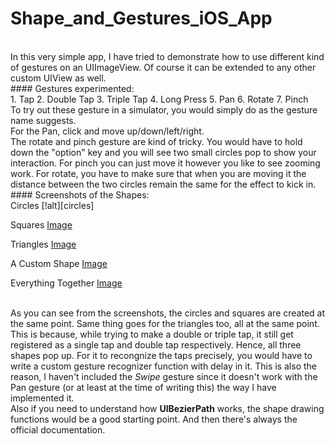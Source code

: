 # Shape_and_Gestures_iOS_App
<br>
In this very simple app, I have tried to demonstrate how to use different kind of gestures on an UIImageView.
Of course it can be extended to any other custom UIView as well.
<br>
#### Gestures experimented:
<br>
1. Tap
2. Double Tap
3. Triple Tap
4. Long Press
5. Pan
6. Rotate
7. Pinch
<br>
To try out these gesture in a simulator, you would simply do as the gesture name suggests.
<br>
For the Pan, click and move up/down/left/right.
<br>
The rotate and pinch gesture are kind of tricky. You would have to hold down the "option" key
and you will see two small circles pop to show your interaction. For pinch you can just move it
however you like to see zooming work. For rotate, you have to make sure that when you are moving
it the distance between the two circles remain the same for the effect to kick in.
<br>
#### Screenshots of the Shapes:
<br>
Circles
[!alt][circles]

[circles]: https://github.com/moon05/Shape_and_Gestures_iOS_App/screenshots/raw/circles_oneTap.png
Squares
[Image][squares]

[squares]: https://github.com/moon05/Shape_and_Gestures_iOS_App/screenshots/squares_doubleTap.png
Triangles
[Image][triangles]

[triangles]: https://github.com/moon05/Shape_and_Gestures_iOS_App/screenshots/triangles_tripleTap.png
A Custom Shape
[Image][funkyShape]

[funkyShape]: https://github.com/moon05/Shape_and_Gestures_iOS_App/screenshots/funkyShape_rotate.png
Everything Together
[Image][everything]

[everything]: https://github.com/moon05/Shape_and_Gestures_iOS_App/screenshots/allGestures.png
<br>
As you can see from the screenshots, the circles and squares are created at the same point. Same thing
goes for the triangles too, all at the same point. This is because, while trying to make a double or
triple tap, it still get registered as a single tap and double tap respectively. Hence, all three shapes
pop up. For it to recongnize the taps precisely, you would have to write a custom gesture recognizer
function with delay in it. This is also the reason, I haven't included the _Swipe_ gesture since it doesn't
work with the Pan gesture (or at least at the time of writing this) the way I have implemented it.
<br>
Also if you need to understand how **UIBezierPath** works, the shape drawing functions would be a good starting
point. And then there's always the official documentation.
<br>
